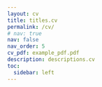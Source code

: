 ```yaml
---
layout: cv
title: titles.cv
permalink: /cv/
# nav: true
nav: false
nav_order: 5
cv_pdf: example_pdf.pdf
description: descriptions.cv
toc:
  sidebar: left
---
```

